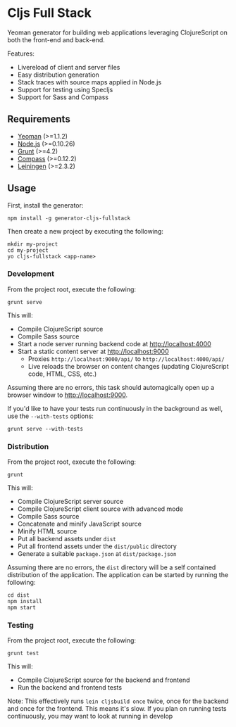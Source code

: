 # Cljs Full Stack

Yeoman generator for building web applications leveraging ClojureScript on both the front-end and back-end.

Features:

* Livereload of client and server files
* Easy distribution generation
* Stack traces with source maps applied in Node.js
* Support for testing using Specljs
* Support for Sass and Compass

## Requirements

* [Yeoman](http://yeoman.io/gettingstarted.html) (>=1.1.2)
* [Node.js]() (>=0.10.26)
* [Grunt](http://gruntjs.com/getting-started) (>=4.2)
* [Compass](http://compass-style.org/install/) (>=0.12.2) 
* [Leiningen](http://leiningen.org/#install) (>=2.3.2)

## Usage

First, install the generator:

```
npm install -g generator-cljs-fullstack
```

Then create a new project by executing the following:

```
mkdir my-project
cd my-project
yo cljs-fullstack <app-name>
```

### Development
From the project root, execute the following:

```
grunt serve
```

This will:

* Compile ClojureScript source
* Compile Sass source
* Start a node server running backend code at [http://localhost:4000](http://localhost:4000)
* Start a static content server at [http://localhost:9000](http://localhost:9000)
	* Proxies `http://localhost:9000/api/` to `http://localhost:4000/api/`
	* Live reloads the browser on content changes (updating ClojureScript code, HTML, CSS, etc.)

Assuming there are no errors, this task should automagically open up a browser window to [http://localhost:9000](http://localhost:9000).

If you'd like to have your tests run continuously in the background as well, use the `--with-tests` options:

```
grunt serve --with-tests
```

	
### Distribution
From the project root, execute the following:

```
grunt
```

This will:

* Compile ClojureScript server source
* Compile ClojureScript client source with advanced mode
* Compile Sass source
* Concatenate and minify JavaScript source
* Minify HTML source
* Put all backend assets under `dist`
* Put all frontend assets under the `dist/public` directory
* Generate a suitable `package.json` at `dist/package.json`

Assuming there are no errors, the `dist` directory will be a self contained distribution of the application. The application can be started by running the following:

```
cd dist
npm install
npm start
```

### Testing
From the project root, execute the following:

```
grunt test
```

This will:

* Compile ClojureScript source for the backend and frontend
* Run the backend and frontend tests

Note: This effectively runs `lein cljsbuild once` twice, once for the backend and once for the frontend. This means it's slow. If you plan on running tests continuously, you may want to look at running in develop
